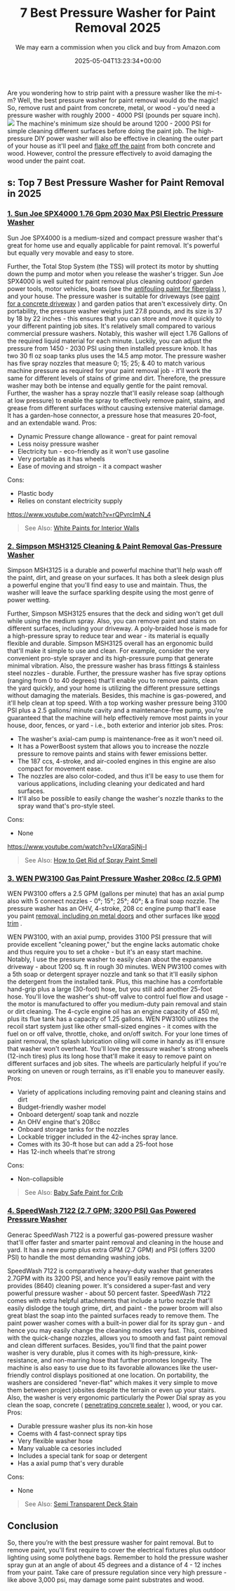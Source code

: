 ﻿---
author: We may earn a commission when you click and buy from Amazon.com
layout: post
title: 7 Best Pressure Washer for Paint Removal 2025
date: '2025-05-04T13:23:34+00:00'
categories:
- Pressure Washers
tags: []
slug: /best-pressure-washer-for-paint-removal/
lastmod: 2025-05-07T12:21:25+03:00
---

Are you wondering how to strip paint with a pressure washer like the mi-t-m? Well, the best pressure washer for paint removal would do the magic! So, remove rust and paint from concrete, metal, or wood - you'd need a pressure washer with roughly 2000 - 4000 PSI (pounds per square inch).
![](/assets/img/12/Pest-Control.jpg)
The machine's minimum size should be around 1200 - 2000 PSI for simple cleaning different surfaces before doing the paint job.
The high-pressure DIY power washer will also be effective in cleaning the outer part of your house as it'll peel and
[flake off the paint](http://www2.ca.uky.edu/hes/fcs/factshts/HF-LRA.051.PDF)
from both concrete and wood. However, control the pressure effectively to avoid damaging the wood under the paint coat.
## s: Top 7 Best Pressure Washer for Paint Removal in 2025
### [1. Sun Joe SPX4000 1.76 Gpm 2030 Max PSI Electric Pressure Washer](https://www.amazon.com/dp/B01NBVBT3I/?tag=p-policy-20)
Sun Joe SPX4000 is a medium-sized and compact pressure washer that's great for home use and equally applicable for paint removal. It's powerful but equally very movable and easy to store.

Further, the Total Stop System (the TSS) will protect its motor by shutting down the pump and motor when you release the washer's trigger.
Sun Joe SPX4000 is well suited for paint removal plus cleaning outdoor/ garden power tools, motor vehicles, boats (see the
[antifouling paint for fiberglass](https://pestpolicy.com/best-antifouling-paint-for-fiberglass/)
), and your house. The pressure washer is suitable for driveways (see
[paint for a concrete driveway](https://pestpolicy.com/best-paint-for-a-concrete-driveway/)
) and garden patios that aren't excessively dirty.
On portability, the pressure washer weighs just 27.8 pounds, and its size is 37 by 18 by 22 inches - this ensures that you can store and move it quickly to your different painting job sites. It's relatively small compared to various commercial pressure washers.
Notably, this washer will eject 1.76 Gallons of the required liquid material for each minute. Luckily, you can adjust the pressure from 1450 - 2030 PSI using then installed pressure knob. It has two 30 fl oz soap tanks plus uses the 14.5 amp motor.
The pressure washer has five spray nozzles that measure 0; 15; 25; & 40 to match various machine pressure as required for your paint removal job - it'll work the same for different levels of stains of grime and dirt. Therefore, the pressure washer may both be intense and equally gentle for the paint removal.
Further, the washer has a spray nozzle that'll easily release soap (although at low pressure) to enable the spray to effectively remove paint, stains, and grease from different surfaces without causing extensive material damage. It has a garden-hose connector, a pressure hose that measures 20-foot, and an extendable wand.
Pros:
- Dynamic Pressure change allowance - great for paint removal
- Less noisy pressure washer
- Electricity tun - eco-friendly as it won't use gasoline
- Very portable as it has wheels
- Ease of moving and stroign - it a compact washer

Cons:
- Plastic body
- Relies on constant electricity supply

https://www.youtube.com/watch?v=rQPvrcImN_4
> See Also:
> [White Paints for Interior Walls](https://pestpolicy.com/best-white-paints-for-interior-walls/)
### [2. Simpson MSH3125 Cleaning & Paint Removal Gas-Pressure Washer](https://www.amazon.com/dp/B004MXKUCY/?tag=p-policy-20)
Simpson MSH3125 is a durable and powerful machine that'll help wash off the paint, dirt, and grease on your surfaces. It has both a sleek design plus a powerful engine that you'll find easy to use and maintain. Thus, the washer will leave the surface sparkling despite using the most genre of power wetting.

Further, Simpson MSH3125 ensures that the deck and siding won't get dull while using the medium spray. Also, you can remove paint and stains on different surfaces, including your driveway. A poly-braided hose is made for a high-pressure spray to reduce tear and wear - its material is equally flexible and durable.
Simpson MSH3125 overall has an ergonomic build that'll make it simple to use and clean. For example, consider the very convenient pro-style sprayer and its high-pressure pump that generate minimal vibration. Also, the pressure washer has brass fittings & stainless steel nozzles - durable.
Further, the pressure washer has five spray options (ranging from 0 to 40 degrees) that'll enable you to remove paints, clean the yard quickly, and your home is utilizing the different pressure settings without damaging the materials. Besides, this machine is gas-powered, and it'll help clean at top speed.
With a top working washer pressure being 3100 PSI plus a 2.5 gallons/ minute cavity and a maintenance-free pump, you're guaranteed that the machine will help effectively remove most paints in your house, door, fences, or yard - i.e., both exterior and interior job sites.
Pros:
- The washer's axial-cam pump is maintenance-free as it won't need oil.
- It has a PowerBoost system that allows you to increase the nozzle pressure to remove paints and stains with fewer emissions better.
- The 187 ccs, 4-stroke, and air-cooled engines in this engine are also compact for movement ease.
- The nozzles are also color-coded, and thus it'll be easy to use them for various applications, including cleaning your dedicated and hard surfaces.
- It'll also be possible to easily change the washer's nozzle thanks to the spray wand that's pro-style steel.

Cons:
- None

https://www.youtube.com/watch?v=UXqraSjNj-I
> See Also:
> [How to Get Rid of Spray Paint Smell](https://pestpolicy.com/how-to-get-rid-of-spray-paint-smell/)
### [3. WEN PW3100 Gas Paint Pressure Washer 208cc (2.5 GPM)](https://www.amazon.com/dp/B07Q1SWT94/?tag=p-policy-20)
WEN PW3100 offers a 2.5 GPM (gallons per minute) that has an axial pump also with 5 connect nozzles - 0°; 15°; 25°; 40°; & a final soap nozzle. The pressure washer has an OHV, 4-stroke, 208 cc engine pump that'll ease you paint
[removal, including on metal doors](https://pestpolicy.com/how-to-remove-paint-from-metal-door/)
and other surfaces like
[wood trim](https://pestpolicy.com/how-to-remove-paint-from-wood-trim/)
.

WEN PW3100, with an axial pump, provides 3100 PSI pressure that will provide excellent "cleaning power," but the engine lacks automatic choke and thus require you to set a choke - but it's an easy start machine. Notably, I use the pressure washer to easily clean about the expansive driveway - about 1200 sq. ft in rough 30 minutes.
WEN PW3100 comes with a 5th soap or detergent sprayer nozzle and tank so that it'll easily siphon the detergent from the installed tank. Plus, this machine has a comfortable hand-grip plus a large (30-foot) hose, but you still add another 25-foot hose.
You'll love the washer's shut-off valve to control fuel flow and usage - the motor is manufactured to offer you medium-duty pain removal and stain or dirt cleaning. The 4-cycle engine oil has an engine capacity of 450 ml, plus its flue tank has a capacity of 1.25 gallons.
WEN PW3100 utilizes the recoil start system just like other small-sized engines - it comes with the fuel on or off valve, throttle, choke, and on/off switch. For your lone times of paint removal, the splash lubrication oiling will come in handy as it'll ensure that washer won't overheat.
You'll love the pressure washer's strong wheels (12-inch tires) plus its long hose that'll make it easy to remove paint on different surfaces and job sites. The wheels are particularly helpful if you're working on uneven or rough terrains, as it'll enable you to maneuver easily.
Pros:
- Variety of applications including removing paint and cleaning stains and dirt
- Budget-friendly washer model
- Onboard detergent/ soap tank and nozzle
- An OHV engine that's 208cc
- Onboard storage tanks for the nozzles
- Lockable trigger included in the 42-inches spray lance.
- Comes with its 30-ft hose but can add a 25-foot hose
- Has 12-inch wheels that're strong

Cons:
- Non-collapsible

> See Also:
> [Baby Safe Paint for Crib](https://pestpolicy.com/best-baby-safe-paint-for-crib/)
### [4. SpeedWash 7122 (2.7 GPM; 3200 PSI) Gas Powered Pressure Washer](https://www.amazon.com/dp/B06XHJHGZN/?tag=p-policy-20)
Generac
SpeedWash 7122 is a powerful gas-powered pressure washer that'll offer faster and smarter paint removal and cleaning in the house and yard. It has a new pump plus extra GPM (2.7 GPM) and PSI (offers 3200 PSI) to handle the most demanding washing jobs.

SpeedWash 7122 is comparatively a heavy-duty washer that generates 2.7GPM with its 3200 PSI, and hence you'll easily remove paint with the provides (8640) cleaning power. It's considered a super-fast and very powerful pressure washer - about 50 percent faster.
SpeedWash 7122 comes with extra helpful attachments that include a turbo nozzle that'll easily dislodge the tough grime, dirt, and paint - the power broom will also great blast the soap into the painted surfaces ready to remove them.
The paint power washer comes with a built-in power dial for its spray gun - and hence you may easily change the cleaning modes very fast. This, combined with the quick-change nozzles, allows you to smooth and fast paint removal and clean different surfaces.
Besides, you'll find that the paint power washer is very durable, plus it comes with its high-pressure, kink-resistance, and non-marring hose that further promotes longevity. The machine is also easy to use due to its favorable allowances like the user-friendly control displays positioned at one location.
On portability, the washers are considered "never-flat" which makes it very simple to move them between project jobsites despite the terrain or even up your stairs. Also, the washer is very ergonomic particularly the Power Dial spray as you clean the soap, concrete (
[penetrating concrete sealer](https://pestpolicy.com/best-penetrating-concrete-sealer/)
), wood, or you car.
Pros:
- Durable pressure washer plus its non-kin hose
- Coems with 4 fast-connect spray tips
- Very flexible washer hose
- Many valuable ca cesories included
- Includes a special tank for soap or detergent
- Has a axial pump that's very durable

Cons:
- None

> See Also:
> [Semi Transparent Deck Stain](https://pestpolicy.com/best-semi-transparent-deck-stain/)
## Conclusion
So, there you’re with the best pressure washer for paint removal. But to remove paint, you'll first require to cover the electrical fixtures plus outdoor lighting using some polythene bags.
Remember to hold the pressure washer spray gun at an angle of about 45 degrees and a distance of 4 - 12 inches from your paint. Take care of pressure regulation since very high pressure - like above 3,000 psi, may damage some paint substrates and wood.